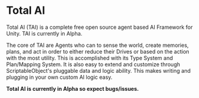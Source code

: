 # Total AI

 Total AI (TAI) is a complete free open source agent based AI Framework for Unity. TAI is currently in Alpha.

The core of TAI are Agents who can to sense the world, create memories, plans, and act in order to either reduce their Drives or based on the action with the most utility. This is accomplished with its Type System and Plan/Mapping System. It is also easy to extend and customize through ScriptableObject's pluggable data and logic ability. This makes writing and plugging in your own custom AI logic easy.

<b>Total AI is currently in Alpha so expect bugs/issues.</b>
